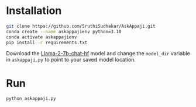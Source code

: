 # Installation

```bash
git clone https://github.com/SruthiSudhakar/AskAppaji.git
conda create --name askappajienv python=3.10
conda activate askappajienv
pip install -r requirements.txt
```

Download the [Llama-2-7b-chat-hf](https://huggingface.co/meta-llama/Llama-2-7b-chat-hf) model and change the `model_dir` variable in `askappaji.py` to point to your saved model location.

# Run

```bash
python askappaji.py
```